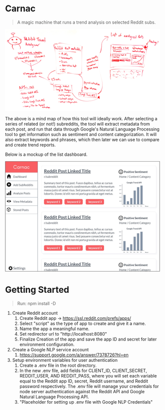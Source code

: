 # Carnac

> A magic machine that runs a trend analysis on selected Reddit subs.

![Reddit Trend Analyzer](https://github.com/kyletaylored/carnac/raw/master/static/reddit%20trend%20analyzer.jpg)

The above is a mind map of how this tool will ideally work. After selecting a series of related (or not!) subreddits, the tool will extract metadata from each post, and run that data through Google's Natural Language Processing tool to get information such as sentiment and content categorization. It will also extract keywords and phrases, which then later we can use to compare and create trend reports. 

Below is a mockup of the list dashboard.

![Carnac Dashboard](https://github.com/kyletaylored/carnac/raw/master/static/dashboard-outline.jpg)
# Getting Started

> Run: npm install -D

1. Create Reddit account
    1. Create Reddit app -> https://ssl.reddit.com/prefs/apps/
    2. Select "script" as the type of app to create and give it a name.
    3. Name the app a meaningful name.
    4. Set redirector url to "http://localhost:8080"
    5. Finalize Creation of the app and save the app ID and secret for later environment configuration.
2. Create a Google NLP service account
    1. https://support.google.com/a/answer/7378726?hl=en
3. Setup environment variables for user authentication
    1. Create a .env file in the root directory.
    2. In the new .env file, add fields for CLIENT_ID, CLIENT_SECRET, REDDIT_USER, AND REDDIT_PASS, where you will set each variable equal to the Reddit app ID, secret, Reddit username, and Reddit password respectively. The .env file will manage your credentials for node server  authentication against the Reddit API and Google Natural Language Processing API.
    2. "Placeholder for setting up .env file with Google NLP Credentials"